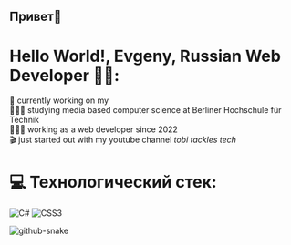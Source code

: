 ## Привет👋
<!--<img src="banner_github.png" alt="GitHub Banner" width="100%" />-->
# Hello World!, Evgeny, Russian Web Developer 👋🏼:
🛜 currently working on my 
<br>👨🏼‍🎓 studying media based computer science at Berliner Hochschule für Technik
<br>👨🏼‍💻 working as a web developer since 2022 
<br>🎬 just started out with my youtube channel <i>tobi tackles tech</i>


# 💻 Технологический стек:
![C#](https://img.shields.io/badge/c%23-%23239120.svg?style=for-the-badge&logo=csharp&logoColor=white) ![CSS3](https://img.shields.io/badge/css3-%231572B6.svg?style=for-the-badge&logo=css3&logoColor=white) 

<picture>
  <source media="(prefers-color-scheme: dark)" srcset="https://raw.githubusercontent.com/tobiasmeyhoefer/tobiasmeyhoefer/output/github-snake-dark.svg" />
  <source media="(prefers-color-scheme: light)" srcset="https://raw.githubusercontent.com/tobiasmeyhoefer/tobiasmeyhoefer/output/github-snake.svg" />
  <img alt="github-snake" src="https://raw.githubusercontent.com/tobiasmeyhoefer/tobiasmeyhoefer/output/github-snake.svg" />
</picture>
